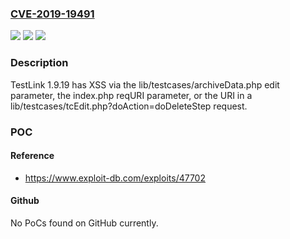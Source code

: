 ### [CVE-2019-19491](https://cve.mitre.org/cgi-bin/cvename.cgi?name=CVE-2019-19491)
![](https://img.shields.io/static/v1?label=Product&message=n%2Fa&color=blue)
![](https://img.shields.io/static/v1?label=Version&message=n%2Fa&color=blue)
![](https://img.shields.io/static/v1?label=Vulnerability&message=n%2Fa&color=brighgreen)

### Description

TestLink 1.9.19 has XSS via the lib/testcases/archiveData.php edit parameter, the index.php reqURI parameter, or the URI in a lib/testcases/tcEdit.php?doAction=doDeleteStep request.

### POC

#### Reference
- https://www.exploit-db.com/exploits/47702

#### Github
No PoCs found on GitHub currently.

